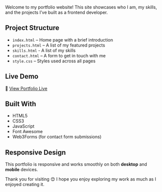Welcome to my portfolio website!
This site showcases who I am, my skills, and the projects I’ve built as a frontend developer.

##  Project Structure

- `index.html` – Home page with a brief introduction
- `projects.html` – A list of my featured projects
- `skills.html` - A list of my skills
- `contact.html` – A form to get in touch with me
- `style.css` – Styles used across all pages

##  Live Demo

🔗 [View Portfolio Live](https://mariamabdulhaleem33.github.io/Portfolio/)

##  Built With

- HTML5
- CSS3
- JavaScript
- Font Awesome
- Web3Forms (for contact form submissions)

##  Responsive Design

This portfolio is responsive and works smoothly on both **desktop** and **mobile** devices.


Thank you for visiting 😊
I hope you enjoy exploring my work as much as I enjoyed creating it. 
